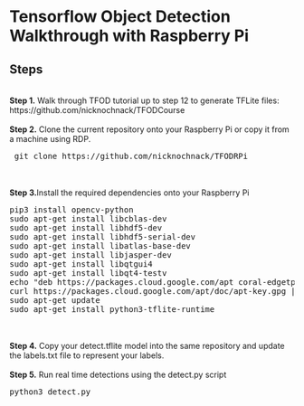 # Tensorflow Object Detection Walkthrough with Raspberry Pi

## Steps
<br />
<b>Step 1.</b> Walk through TFOD tutorial up to step 12 to generate TFLite files: https://github.com/nicknochnack/TFODCourse
<br/><br/>
<b>Step 2.</b> Clone the current repository onto your Raspberry Pi or copy it from a machine using RDP.
<pre> git clone https://github.com/nicknochnack/TFODRPi</pre>
<br/><br/>
<b>Step 3.</b>Install the required dependencies onto your Raspberry Pi
<pre>
pip3 install opencv-python 
sudo apt-get install libcblas-dev
sudo apt-get install libhdf5-dev
sudo apt-get install libhdf5-serial-dev
sudo apt-get install libatlas-base-dev
sudo apt-get install libjasper-dev 
sudo apt-get install libqtgui4 
sudo apt-get install libqt4-testv
echo "deb https://packages.cloud.google.com/apt coral-edgetpu-stable main" | sudo tee /etc/apt/sources.list.d/coral-edgetpu.list
curl https://packages.cloud.google.com/apt/doc/apt-key.gpg | sudo apt-key add -
sudo apt-get update
sudo apt-get install python3-tflite-runtime
</pre>
<br/><br/>
<b>Step 4.</b> Copy your detect.tflite model into the same repository and update the labels.txt file to represent your labels. 
<br/><br/>
<b>Step 5.</b> Run real time detections using the detect.py script
<pre>python3 detect.py</pre>
<br/><br/>
